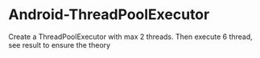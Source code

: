 # Android-ThreadPoolExecutor

Create a ThreadPoolExecutor with max 2 threads. Then execute 6 thread, see result to ensure the theory
